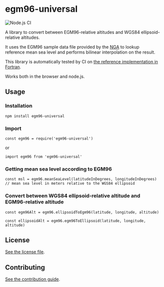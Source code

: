 # egm96-universal

![Node.js CI](https://github.com/nicolas-van/egm96-universal/workflows/Node.js%20CI/badge.svg)

A library to convert between EGM96-relative altitudes and WGS84 ellipsoid-relative altitudes.

It uses the EGM96 sample data file provided by the [NGA](https://en.wikipedia.org/wiki/National_Geospatial-Intelligence_Agency) to lookup reference mean sea level and performs bilinear interpolation on the result.

This library is automatically tested by CI on [the reference implementation in Fortran](https://earth-info.nga.mil/GandG/wgs84/gravitymod/egm96/binary/binarygeoid.html).

Works both in the browser and node.js.

## Usage

### Installation

```
npm install egm96-universal
```

### Import

```
const egm96 = require('egm96-universal')
```

or

```
import egm96 from 'egm96-universal'
```

### Getting mean sea level according to EGM96

```
const msl = egm96.meanSeaLevel(latitudeInDegrees, longitudeInDegrees)
// mean sea level in meters relative to the WGS84 ellipsoid
```

### Convert between WGS84 ellipsoid-relative altitude and EGM96-relative altitude

```
const egm96Alt = egm96.ellipsoidToEgm96(latitude, longitude, altitude)
```

```
const ellipsoidAlt = egm96.egm96ToEllipsoid(latitude, longitude, altitude)
```

## License

[See the license file](./LICENSE.md).

## Contributing

[See the contribution guide](./CONTRIBUTING.md).

